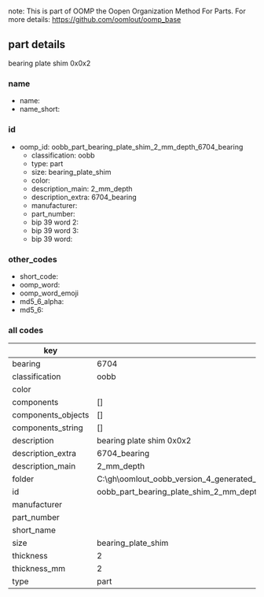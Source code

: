 #   

note: This is part of OOMP the Oopen Organization Method For Parts. For more details: https://github.com/oomlout/oomp_base

##  part details



bearing plate shim 0x0x2

### name
* name: 
* name_short: 
### id
* oomp_id: oobb_part_bearing_plate_shim_2_mm_depth_6704_bearing
  * classification: oobb
  * type: part
  * size: bearing_plate_shim
  * color: 
  * description_main: 2_mm_depth
  * description_extra: 6704_bearing
  * manufacturer: 
  * part_number: 
  * bip 39 word 2: 
  * bip 39 word 3: 
  * bip 39 word: 

### other_codes
* short_code: 
* oomp_word: 
* oomp_word_emoji 
* md5_6_alpha: 
* md5_6: 









### all codes 
| key | value |  
| --- | --- |  
| bearing | 6704 |  
| classification | oobb |  
| color |  |  
| components | [] |  
| components_objects | [] |  
| components_string | [] |  
| description | bearing plate shim 0x0x2 |  
| description_extra | 6704_bearing |  
| description_main | 2_mm_depth |  
| folder | C:\gh\oomlout_oobb_version_4_generated_parts\things\oobb_part_bearing_plate_shim_2_mm_depth_6704_bearing |  
| id | oobb_part_bearing_plate_shim_2_mm_depth_6704_bearing |  
| manufacturer |  |  
| part_number |  |  
| short_name |  |  
| size | bearing_plate_shim |  
| thickness | 2 |  
| thickness_mm | 2 |  
| type | part |  

